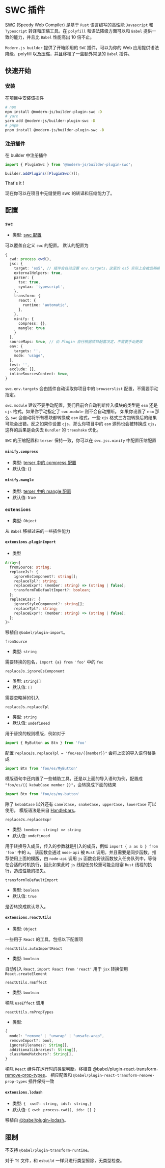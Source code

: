 # SWC 插件

[SWC](https://swc.rs/) (Speedy Web Compiler) 是基于 `Rust` 语言编写的高性能 `Javascript` 和 `Typescript` 转译和压缩工具。在 `polyfill` 和语法降级方面可以和 `Babel` 提供一致的能力，并且比 `Babel` 性能高出 10 倍不止。

`Modern.js builder` 提供了开箱即用的 `SWC` 插件，可以为你的 Web 应用提供语法降级，polyfill 以及压缩，并且移植了一些额外常见的 `Babel` 插件。

## 快速开始

### 安装

在项目中安装该插件

```bash
# npm
npm install @modern-js/builder-plugin-swc -D
# yarn
yarn add @modern-js/builder-plugin-swc -D
# pnpm
pnpm install @modern-js/builder-plugin-swc -D
```

### 注册插件

在 builder 中注册插件

```js
import { PluginSwc } from '@modern-js/builder-plugin-swc';

builder.addPlugins([PluginSwc()]);
```

That's it !

现在你可以在项目中无缝使用 swc 的转译和压缩能力了。

## 配置

### `swc`

- 类型: [swc 配置](https://swc.rs/docs/configuration/compilation)

可以覆盖自定义 `swc` 的配置。
默认的配置为

```typescript
{
  cwd: process.cwd(),
  jsc: {
    target: 'es5', // 插件会自动设置 env.targets，这里的 es5 实际上会被忽略掉
    externalHelpers: true,
    parser: {
      tsx: true,
      syntax: 'typescript',
    },
    transform: {
      react: {
        runtime: 'automatic',
      },
    },
    minify: {
      compress: {},
      mangle: true
    }
  },
  sourceMaps: true, // 由 Plugin 自行根据项目配置决定，不需要手动更改
  env: {
    targets: '',
    mode: 'usage',
  },
  test: '',
  exclude: [],
  inlineSourcesContent: true,
}
```

`swc.env.targets` 会由插件自动读取你项目中的 `browserslist` 配置，不需要手动指定。

`swc.module` 建议不要手动配置，我们目前会自动判断传入模块的类型是 `esm` 还是 `cjs` 格式。如果你手动指定了 `swc.module` 则不会自动推断。
如果你设置了 `esm` 那么 `swc` 会自动将所有模块都转换成 `esm` 格式，一些 `cjs` 格式三方包转换后的结果可能会出错。反之如果你设置 `cjs`，那么你项目中的 `esm` 源码也会被转换成 `cjs`，这样的后果是会失去 `Bundler` 的 `treeshake` 优化。

`SWC` 的压缩配置和 `terser` 保持一致，你可以在 `swc.jsc.minify` 中配置压缩配置

#### `minify.compress`

- 类型: [terser 中的 compress 配置](https://terser.org/docs/api-reference.html#compress-options)
- 默认值: {}

#### `minify.mangle`

- 类型: [terser 中的 mangle 配置](https://terser.org/docs/api-reference.html#mangle-options)
- 默认值: true

### `extensions`

- 类型: `Object`

从 `Babel` 移植过来的一些插件能力

#### `extensions.pluginImport`

- 类型

```typescript
Array<{
  fromSource: string;
  replaceJs?: {
    ignoreEsComponent?: string[];
    replaceTpl?: string;
    replaceExpr?: (member: string) => (string | false);
    transformToDefaultImport?: boolean;
  };
  replaceCss?: {
    ignoreStyleComponent?: string[];
    replaceTpl?: string;
    replaceExpr?: (member: string) => (string | false);
  };
}>
```

移植自 `@babel/plugin-import`。

`fromSource`

- 类型: `string`

需要转换的包名，`import {a} from 'foo'` 中的 `foo`

`replaceJs.ignoreEsComponent`

- 类型: `string[]`
- 默认值: `[]`

需要忽略掉的引入

`replaceJs.replaceTpl`

- 类型: `string`
- 默认值: `undefineed`

用于替换的规则模版，例如对于

```javascript
import { MyButton as Btn } from 'foo'
```

配置 `replaceJs.replaceTpl = "foo/es/{{member}}"` 会将上面的导入语句替换成

```javascript
import Btn from 'foo/es/MyButton'
```

模版语句中还内置了一些辅助工具，还是以上面的导入语句为例，配置成 `"foo/es/{{ kebabCase member }}"`，会转换成下面的结果

```javascript
import Btn from 'foo/es/my-button'
```

除了 `kebabCase` 以外还有 `camelCase`，`snakeCase`，`upperCase`，`lowerCase` 可以使用。
模版语法是来自 [Handlebars](https://handlebarsjs.com/zh/guide/)。

`replaceJs.replaceExpr`

- 类型: `(member: string) => string`
- 默认值: `undefineed`

用于转换导入成员，传入的参数就是引入的成员，例如 `import { a as b } from 'foo'` 中的 `a`。
该函数会通过 `node-api` 被 `Rust` 调用，并且需要是同步函数。推荐使用上面的模版，由 `node-api` 调用 `js` 函数会将该函数放入任务队列中，等待在合适的时机执行，因此如果此时 `js` 线程任务较重可能会阻塞 `Rust` 线程的执行，造成性能的损失。

`transformToDefaultImport`

- 类型: `boolean`
- 默认值: `true`

是否转换成默认导入。

#### `extensions.reactUtils`

- 类型: `Object`

一些用于 `React` 的工具，包括以下配置项

`reactUtils.autoImportReact`

- 类型: `boolean`

自动引入 `React`, `import React from 'react'`
用于 `jsx` 转换使用 `React.createElement`

`reactUtils.rmEffect`

- 类型: `boolean`

移除 `useEffect` 调用

`reactUtils.rmPropTypes`

- 类型:

```typescript
{
  mode?: "remove" | "unwrap" | "unsafe-wrap",
  removeImport?: bool,
  ignoreFilenames?: String[],
  additionalLibraries?: String[],
  classNameMatchers?: String[],
}
```

移除 `React` 组件在运行时的类型判断。移植自 [@babel/plugin-react-transform-remove-prop-types](https://github.com/oliviertassinari/babel-plugin-transform-react-remove-prop-types)。
相应配置和 `@babel/plugin-react-transform-remove-prop-types` 插件保持一致

#### `extensions.lodash`

- 类型: `{  cwd?: string, ids?: string,}`
- 默认值: `{ cwd: process.cwd(), ids: [] }`

移植自 [@babel/plugin-lodash](https://github.com/lodash/babel-plugin-lodash)。

## 限制

不支持 `@babel/plugin-transform-runtime`。

对于 `TS` 文件，和 `esbuild` 一样只进行类型擦除，无类型检查。
